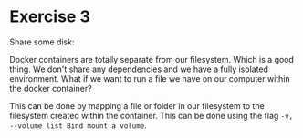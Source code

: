 # Exercise 3

Share some disk:

Docker containers are totally separate from our filesystem. Which is a good thing. We don't share any dependencies and we have a fully isolated environment. What if we want to run a file we have on our computer within the docker container? 

This can be done by mapping a file or folder in our filesystem to the filesystem created within the container. This can be done using the flag `-v, --volume list Bind mount a volume`.

